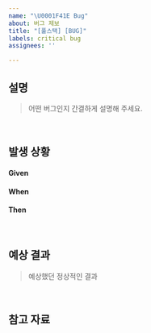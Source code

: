 ```yaml
---
name: "\U0001F41E Bug"
about: 버그 제보
title: "[풀스택] [BUG]"
labels: critical bug
assignees: ''

---
```


## 설명
> 어떤 버그인지 간결하게 설명해 주세요.

<br/>

## 발생 상황
#### Given

#### When

#### Then

<br/>

## 예상 결과
> 예상했던 정상적인 결과

<br/>

## 참고 자료
